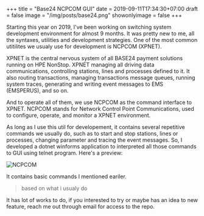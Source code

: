 +++
title = "Base24 NCPCOM GUI"
date = 2019-09-11T17:34:30+07:00
draft = false
image = "/img/posts/base24.png"
showonlyimage = false
+++

Starting this year on 2019, I've been working on switching system development environment for almost 9 months.<!--more-->
It was pretty new to me, all the syntaxes, utilities and development strategies. One of the most common utitilites
we usualy use for development is NCPCOM (XPNET).

XPNET is the central nervous system of all BASE24 payment solutions running on HPE NonStop. 
XPNET managing all driving data communications, controlling stations, lines and processes defined to it.
It also routing transactions, managing transactions message queues, running system traces, generating and writing
event messages to EMS (EMSPERUS), and so on.

And to operate all of them, we use NCPCOM as the command interface to XPNET. NCPCOM stands for Network Control Point
Communications, used to configure, operate, and monitor a XPNET environment.

As long as I use this util for developement, it contains several repetitive commands we usually do, such as to start and stop stations,
lines or processes, changing parameter and tracing the event messages. 
So, I developed a dotnet winforms application to interpreted all those commands to GUI using telnet program.
Here's a preview:

![NCPCOM][1]

It contains basic commands I mentioned eariler.

> based on what i usualy do

It has lot of works to do, if you interested to try or maybe has an idea to new feature, 
reach me out through email for access to the repo.

[1]: /img/posts/ncpcom-gui.png